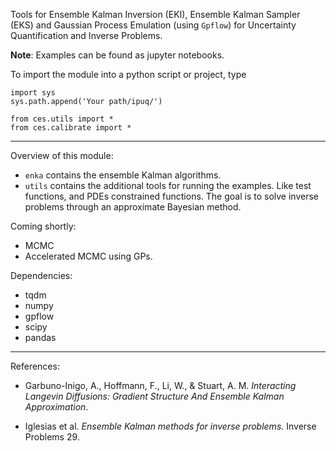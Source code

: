 Tools for Ensemble Kalman Inversion (EKI), Ensemble Kalman Sampler (EKS) and
Gaussian Process Emulation (using `Gpflow`) for Uncertainty Quantification and
Inverse Problems.

**Note**: Examples can be found as jupyter notebooks.

To import the module into a python script or project, type

```
import sys
sys.path.append('Your path/ipuq/')

from ces.utils import *
from ces.calibrate import *
```
---

Overview of this module:
- `enka` contains the ensemble Kalman algorithms.
- `utils` contains the additional tools for running the examples. Like test functions,
and PDEs constrained functions. The goal is to solve inverse problems through an approximate Bayesian method.  

Coming shortly:
- MCMC
- Accelerated MCMC using GPs.

Dependencies:
- tqdm
- numpy
- gpflow
- scipy
- pandas

---

References:
- Garbuno-Inigo, A., Hoffmann, F., Li, W., & Stuart, A. M. _Interacting Langevin Diffusions: Gradient Structure And Ensemble Kalman Approximation_.

- Iglesias et al. _Ensemble Kalman methods for inverse problems._ Inverse
Problems 29.
